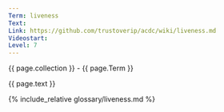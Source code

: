 ```yaml
---
Term: liveness
Text: 
Link: https://github.com/trustoverip/acdc/wiki/liveness.md
Videostart: 
Level: 7
---
```


{{ page.collection }} - {{ page.Term }}

   {{ page.text }}

{% include_relative glossary/liveness.md %}

